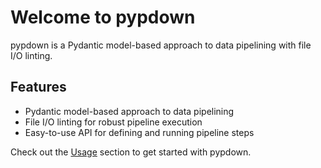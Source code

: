 # Welcome to pypdown

pypdown is a Pydantic model-based approach to data pipelining with file I/O linting.

## Features

- Pydantic model-based approach to data pipelining
- File I/O linting for robust pipeline execution
- Easy-to-use API for defining and running pipeline steps

Check out the [Usage](usage.md) section to get started with pypdown.
